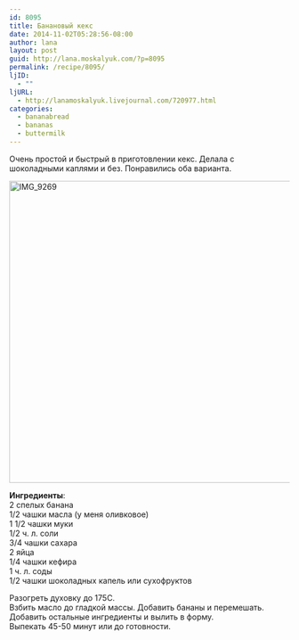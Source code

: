 ```yaml
---
id: 8095
title: Банановый кекс
date: 2014-11-02T05:28:56-08:00
author: lana
layout: post
guid: http://lana.moskalyuk.com/?p=8095
permalink: /recipe/8095/
ljID:
  - ""
ljURL:
  - http://lanamoskalyuk.livejournal.com/720977.html
categories:
  - bananabread
  - bananas
  - buttermilk
---
```

Очень простой и быстрый в приготовлении кекс. Делала с шоколадными каплями и без. Понравились оба варианта.

<img loading="lazy" src="https://farm9.staticflickr.com/8403/15686714231_7f5ddbed84_c.jpg" alt="IMG_9269" width="800" height="542" /> 

**Ингредиенты**:  
2 спелых банана  
1/2 чашки масла (у меня оливковое)  
1 1/2 чашки муки  
1/2 ч. л. соли  
3/4 чашки сахара  
2 яйца  
1/4 чашки кефира  
1 ч. л. соды  
1/2 чашки шоколадных капель или сухофруктов

Разогреть духовку до 175С.  
Взбить масло до гладкой массы. Добавить бананы и перемешать.  
Добавить остальные ингредиенты и вылить в форму.  
Выпекать 45-50 минут или до готовности.